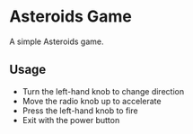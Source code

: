 # Asteroids Game

A simple Asteroids game.

## Usage

* Turn the left-hand knob to change direction
* Move the radio knob up to accelerate
* Press the left-hand knob to fire
* Exit with the power button
